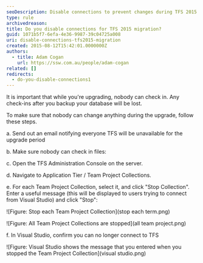 ```yaml
---
seoDescription: Disable connections to prevent changes during TFS 2015 migration, ensuring data integrity and minimizing losses.
type: rule
archivedreason:
title: Do you disable connections for TFS 2015 migration?
guid: 1071b5f7-6efa-4e36-9987-39c04725a008
uri: disable-connections-tfs2015-migration
created: 2015-08-12T15:42:01.0000000Z
authors:
  - title: Adam Cogan
    url: https://ssw.com.au/people/adam-cogan
related: []
redirects:
  - do-you-disable-connections1
---
```


It is important that while you're upgrading, nobody can check in. Any check-ins after you backup your database will be lost.

To make sure that nobody can change anything during the upgrade, follow these steps.

<!--endintro-->

a. Send out an email notifying everyone TFS will be unavailable for the upgrade period

b. Make sure nobody can check in files:

c. Open the TFS Administration Console on the server.

d. Navigate to Application Tier / Team Project Collections.

e. For each Team Project Collection, select it, and click "Stop Collection". Enter a useful message (this will be displayed to users trying to connect from Visual Studio) and click "Stop":

![Figure: Stop each Team Project Collection](stop each term.png)

![Figure: All Team Project Collections are stopped](all team project.png)

f. In Visual Studio, confirm you can no longer connect to TFS

![Figure: Visual Studio shows the message that you entered when you stopped the Team Project Collection](visual studio.png)
